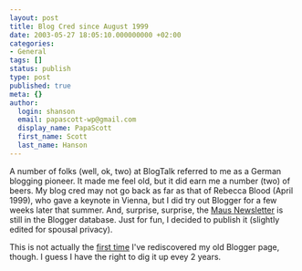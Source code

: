```yaml
---
layout: post
title: Blog Cred since August 1999
date: 2003-05-27 18:05:10.000000000 +02:00
categories:
- General
tags: []
status: publish
type: post
published: true
meta: {}
author:
  login: shanson
  email: papascott-wp@gmail.com
  display_name: PapaScott
  first_name: Scott
  last_name: Hanson
---
```

<p>A number of folks (well, ok, two) at BlogTalk referred to me as a German blogging pioneer. It made me feel old, but it did earn me a number (two) of beers. My blog cred may not go back as far as that of Rebecca Blood (April 1999), who gave a keynote in Vienna, but I did try out Blogger for a few weeks later that summer. And, surprise, surprise, the <a title="Maus Newsletter" href="http://www.papascott.de/blogger99.html">Maus Newsletter</a> is still in the Blogger database. Just for fun, I decided to publish it (slightly edited for spousal privacy). </p>
<p>This is not actually the <a title="PapaScott: Old Times" href="http://www.papascott.de/2001/09/10/1538.php">first time</a> I've rediscovered my old Blogger page, though. I guess I have the right to dig it up evey 2 years.</p>
